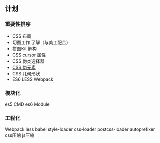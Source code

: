 ## 计划

### 重要性排序
* CSS 布局
* 切图工作 了解（与美工配合）
* 拼图Kit 解构
* CSS cursor 属性
* CSS 伪类选择器
* [CSS 伪元素](https://developer.mozilla.org/zh-CN/docs/Web/CSS/Pseudo-elements)
* CSS 几何形状
* ES6 LESS Webpack

### 模块化
es5 CMD
es6 Module

### 工程化
Webpack
less
babel
style-loader
css-loader
postcss-loader
autoprefixer
css压缩
js压缩

